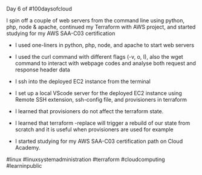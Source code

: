 Day 6 of #100daysofcloud

I spin off a couple of web servers from the command line using python, php, node & apache, continued my Terraform with AWS project, and started studying for my AWS SAA-C03 certification

- I used one-liners in python, php, node, and apache to start web servers
- I used the curl command with different flags (-v, o, I), also the wget command to interact with webpage codes and analyse both request and response header data

- I ssh into the deployed EC2 instance from the terminal
- I set up a local VScode server for the deployed EC2 instance using Remote SSH extension, ssh-config file, and provisioners in terraform
- I learned that provisioners do not affect the terraform state.
- I learned that terraform -replace will trigger a rebuild of our state from scratch and it is useful when provisioners are used for example
- I started studying for my AWS SAA-C03 certification path on Cloud Academy.

#linux #linuxsystemadministration #terraform #cloudcomputing #learninpublic

